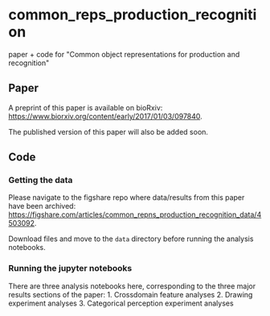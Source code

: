 # common_reps_production_recognition
paper + code for "Common object representations for production and recognition"

## Paper

A preprint of this paper is available on bioRxiv: https://www.biorxiv.org/content/early/2017/01/03/097840.

The published version of this paper will also be added soon.

## Code

### Getting the data
Please navigate to the figshare repo where data/results from this paper have been archived: https://figshare.com/articles/common_repns_production_recognition_data/4503092.

Download files and move to the `data` directory before running the analysis notebooks.

### Running the jupyter notebooks

There are three analysis notebooks here, corresponding to the three major results sections of the paper:
    1. Crossdomain feature analyses
    2. Drawing experiment analyses
    3. Categorical perception experiment analyses 

